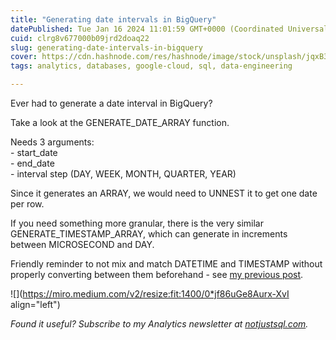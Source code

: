 ```yaml
---
title: "Generating date intervals in BigQuery"
datePublished: Tue Jan 16 2024 11:01:59 GMT+0000 (Coordinated Universal Time)
cuid: clrg8v677000b09jrd2doaq22
slug: generating-date-intervals-in-bigquery
cover: https://cdn.hashnode.com/res/hashnode/image/stock/unsplash/jqxB3C0YNG0/upload/66860e572b0360846c5f141452fd7d08.jpeg
tags: analytics, databases, google-cloud, sql, data-engineering

---
```


Ever had to generate a date interval in BigQuery?

Take a look at the GENERATE\_DATE\_ARRAY function.

Needs 3 arguments:  
\- start\_date  
\- end\_date  
\- interval step (DAY, WEEK, MONTH, QUARTER, YEAR)

Since it generates an ARRAY, we would need to UNNEST it to get one date per row.

If you need something more granular, there is the very similar GENERATE\_TIMESTAMP\_ARRAY, which can generate in increments between MICROSECOND and DAY.

Friendly reminder to not mix and match DATETIME and TIMESTAMP without properly converting between them beforehand - see [my previous post](https://datawise.dev/datetime-vs-timestamp-in-bigquery).

![](https://miro.medium.com/v2/resize:fit:1400/0*jf86uGe8Aurx-XvI align="left")

*Found it useful? Subscribe to my Analytics newsletter at* [*notjustsql.com*](https://www.notjustsql.com)*.*